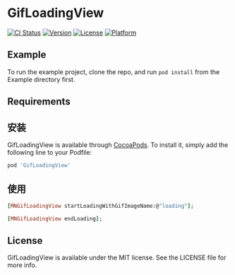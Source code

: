 # GifLoadingView

[![CI Status](https://img.shields.io/travis/wxf/GifLoadingView.svg?style=flat)](https://travis-ci.org/wxf/GifLoadingView)
[![Version](https://img.shields.io/cocoapods/v/GifLoadingView.svg?style=flat)](https://cocoapods.org/pods/GifLoadingView)
[![License](https://img.shields.io/cocoapods/l/GifLoadingView.svg?style=flat)](https://cocoapods.org/pods/GifLoadingView)
[![Platform](https://img.shields.io/cocoapods/p/GifLoadingView.svg?style=flat)](https://cocoapods.org/pods/GifLoadingView)

## Example

To run the example project, clone the repo, and run `pod install` from the Example directory first.

## Requirements

## 安装

GifLoadingView is available through [CocoaPods](https://cocoapods.org). To install
it, simply add the following line to your Podfile:

```ruby
pod 'GifLoadingView'
```

## 使用
```ruby
[MNGifLoadingView startLoadingWithGifImageName:@"loading"];
```
```ruby
[MNGifLoadingView endLoading];
```


## License

GifLoadingView is available under the MIT license. See the LICENSE file for more info.
